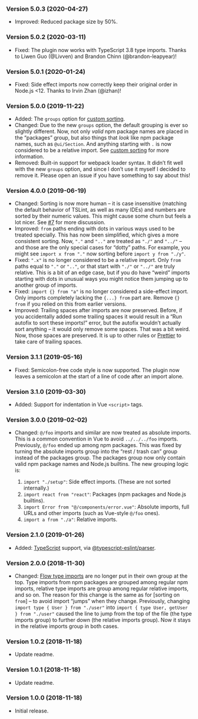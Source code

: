 ### Version 5.0.3 (2020-04-27)

- Improved: Reduced package size by 50%.

### Version 5.0.2 (2020-03-11)

- Fixed: The plugin now works with TypeScript 3.8 type imports. Thanks to Liwen Guo (@Livven) and Brandon Chinn (@brandon-leapyear)!

### Version 5.0.1 (2020-01-24)

- Fixed: Side effect imports now correctly keep their original order in Node.js <12. Thanks to Irvin Zhan (@izhan)!

### Version 5.0.0 (2019-11-22)

- Added: The `groups` option for [custom sorting].
- Changed: Due to the new `groups` option, the default grouping is ever so slightly different. Now, not only _valid_ npm package names are placed in the “packages” group, but also things that _look_ like npm package names, such as `@ui/Section`. And anything starting with `.` is now considered to be a relative import. See [custom sorting] for more information.
- Removed: Built-in support for webpack loader syntax. It didn’t fit well with the new `groups` option, and since I don’t use it myself I decided to remove it. Please open an issue if you have something to say about this!

### Version 4.0.0 (2019-06-19)

- Changed: Sorting is now more human – it is case insensitive (matching the default behavior of TSLint, as well as many IDEs) and numbers are sorted by their numeric values. This might cause some churn but feels a lot nicer. See [#7] for more discussion.
- Improved: `from` paths ending with dots in various ways used to be treated specially. This has now been simplified, which gives a more consistent sorting. Now, `"."` and `".."` are treated as `"./"` and `"../"` – and those are the only special cases for “dotty” paths. For example, you might see `import x from "."` now sorting before `import y from "./y"`.
- Fixed: `".x"` is no longer considered to be a relative import. Only `from` paths equal to `"."` or `".."`, or that start with `"./"` or `"../"` are truly relative. This is a bit of an edge case, but if you do have “weird” imports starting with dots in unusual ways you might notice them jumping up to another group of imports.
- Fixed: `import {} from "a"` is no longer considered a side-effect import. Only imports completely lacking the `{...} from` part are. Remove `{} from` if you relied on this from earlier versions.
- Improved: Trailing spaces after imports are now preserved. Before, if you accidentally added some trailing spaces it would result in a “Run autofix to sort these imports!” error, but the autofix wouldn’t actually sort anything – it would only remove some spaces. That was a bit weird. Now, those spaces are preserved. It is up to other rules or [Prettier] to take care of trailing spaces.

### Version 3.1.1 (2019-05-16)

- Fixed: Semicolon-free code style is now supported. The plugin now leaves a semicolon at the start of a line of code after an import alone.

### Version 3.1.0 (2019-03-30)

- Added: Support for indentation in Vue `<script>` tags.

### Version 3.0.0 (2019-02-02)

- Changed: `@/foo` imports and similar are now treated as absolute imports. This is a common convention in Vue to avoid `../../../foo` imports. Previously, `@/foo` ended up among npm packages. This was fixed by turning the absolute imports group into the “rest / trash can” group instead of the packages group. The packages group now only contain valid npm package names and Node.js builtins. The new grouping logic is:

  1. `import "./setup"`: Side effect imports. (These are not sorted internally.)
  2. `import react from "react"`: Packages (npm packages and Node.js builtins).
  3. `import Error from "@/components/error.vue"`: Absolute imports, full URLs and other imports (such as Vue-style `@/foo` ones).
  4. `import a from "./a"`: Relative imports.

### Version 2.1.0 (2019-01-26)

- Added: [TypeScript] support, via [@typescript-eslint/parser].

### Version 2.0.0 (2018-11-30)

- Changed: [Flow type imports] are no longer put in their own group at the top. Type imports from npm packages are grouped among regular npm imports, relative type imports are group among regular relative imports, and so on. The reason for this change is the same as for [sorting on `from`] – to avoid import “jumps” when they change. Previously, changing `import type { User } from "./user"` into `import { type User, getUser } from "./user"` caused the line to jump from the top of the file (the type imports group) to further down (the relative imports group). Now it stays in the relative imports group in both cases.

### Version 1.0.2 (2018-11-18)

- Update readme.

### Version 1.0.1 (2018-11-18)

- Update readme.

### Version 1.0.0 (2018-11-18)

- Initial release.

[@typescript-eslint/parser]: https://github.com/typescript-eslint/typescript-eslint/tree/master/packages/parser
[#7]: https://github.com/lydell/eslint-plugin-simple-import-sort/issues/7
[custom sorting]: https://github.com/lydell/eslint-plugin-simple-import-sort/tree/06c4db7d92a82ec2e265ad1bbb0c0a3d76566222#custom-grouping
[flow type imports]: https://flow.org/en/docs/types/modules/
[prettier]: https://prettier.io/
[sort-from]: README.md#why-sort-on-from
[typescript]: https://www.typescriptlang.org/
